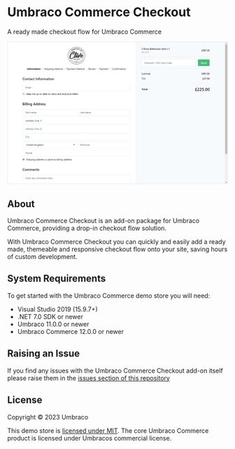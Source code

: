 # Umbraco Commerce Checkout

A ready made checkout flow for Umbraco Commerce

![Screenshot](assets/ss_checkout.png)

## About

Umbraco Commerce Checkout is an add-on package for Umbraco Commerce, providing a drop-in checkout flow solution.

With Umbraco Commerce Checkout you can quickly and easily add a ready made, themeable and responsive checkout flow onto your site, saving hours of custom development. 

## System Requirements

To get started with the Umbraco Commerce demo store you will need:

* Visual Studio 2019 (15.9.7+)
* .NET 7.0 SDK or newer
* Umbraco 11.0.0 or newer
* Umbraco Commerce 12.0.0 or newer


## Raising an Issue

If you find any issues with the Umbraco Commerce Checkout add-on itself please raise them in the [issues section of this repository](https://github.com/umbraco/Umbraco.Commerce.Checkout/issues)

## License

Copyright © 2023 Umbraco

This demo store is [licensed under MIT](LICENSE.md). The core Umbraco Commerce product is licensed under Umbracos commercial license.

